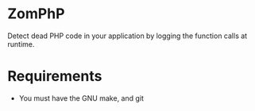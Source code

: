 ZomPhP
======

Detect dead PHP code in your application by logging the function calls at runtime.

<h1>Requirements</h1>
<ul>
<li> You must have the GNU make, and git </li>
</ul>
